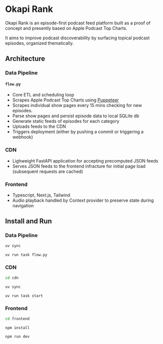 # Okapi Rank

Okapi Rank is an episode-first podcast feed platform built as a proof of concept and presently based on Apple Podcast Top Charts.

It aims to improve podcast discoverability by surfacing topical podcast episodes, organized thematically.

## Architecture

### Data Pipeline

#### `flow.py`

- Core ETL and scheduling loop
- Scrapes Apple Podcast Top Charts using [Puppeteer](https://pptr.dev/)
- Scrapes individual show pages every 15 mins checking for new episodes.
- Parse show pages and persist episode data to local SQLite db
- Generate static feeds of episodes for each category
- Uploads feeds to the CDN
- Triggers deployment (either by pushing a commit or triggering a webhook)

### CDN

- Lighweight FastAPI application for accepting precomputed JSON feeds
- Serves JSON feeds to the frontend infracture for initial page load (subsequent requests are cached)

### Frontend

- Typescript, Next.js, Tailwind
- Audio playback handled by Context provider to preserve state during navigation

## Install and Run

### Data Pipeline

```bash
uv sync

uv run task flow.py
```

### CDN

```bash
cd cdn

uv sync

uv run task start
```

### Frontend

```bash
cd frontend

npm install

npm run dev
```
